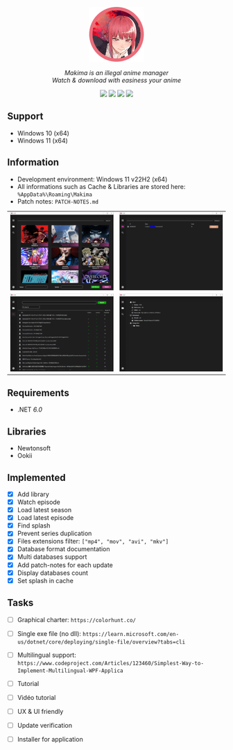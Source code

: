<p align = "center">
  <a>
    <img src="https://raw.githubusercontent.com/Neotoxic-off/Makima/main/Assets/Logo.png" height="25%" width="25%"/>
    <div align = "center">
        <i>Makima is an illegal anime manager</i>
    </div>
    <div align = "center">
        <i>Watch & download with easiness your anime</i>
    </div>
  </a>
</p>

<p align = "center">
  <img src="https://img.shields.io/github/last-commit/Neotoxic-off/Makima?style=for-the-badge">
  <img src="https://img.shields.io/github/v/release/Neotoxic-off/Makima?style=for-the-badge">
  <img src="https://img.shields.io/github/downloads/Neotoxic-off/Makima/total?style=for-the-badge">
  <img src="https://img.shields.io/github/issues/Neotoxic-off/Makima?style=for-the-badge">
</p>

## Support
- Windows 10 (x64)
- Windows 11 (x64)

## Information
- Development environment: Windows 11 v22H2 (x64)
- All informations such as Cache & Libraries are stored here: `%AppData%\Roaming\Makima`
- Patch notes: `PATCH-NOTES.md`

| | |
|:-------------------------:|:-------------------------:|
|<img src="https://raw.githubusercontent.com/Neotoxic-off/Makima/main/Assets/1.PNG"/>|<img src="https://raw.githubusercontent.com/Neotoxic-off/Makima/main/Assets/2.PNG"/>|
|<img src="https://raw.githubusercontent.com/Neotoxic-off/Makima/main/Assets/3.PNG"/>|<img src="https://raw.githubusercontent.com/Neotoxic-off/Makima/main/Assets/4.PNG"/>|


## Requirements
- .NET *6.0*

## Libraries
- Newtonsoft
- Ookii

## Implemented
- [X] Add library
- [X] Watch episode
- [X] Load latest season
- [X] Load latest episode
- [X] Find splash
- [X] Prevent series duplication
- [X] Files extensions filter: `["mp4", "mov", "avi", "mkv"]`
- [X] Database format documentation
- [X] Multi databases support
- [X] Add patch-notes for each update
- [X] Display databases count
- [X] Set splash in cache

## Tasks
- [ ] Graphical charter: `https://colorhunt.co/`
- [ ] Single exe file (no dll): `https://learn.microsoft.com/en-us/dotnet/core/deploying/single-file/overview?tabs=cli`
- [ ] Multilingual support: `https://www.codeproject.com/Articles/123460/Simplest-Way-to-Implement-Multilingual-WPF-Applica`
- [ ] Tutorial
- [ ] Vidéo tutorial
- [ ] UX & UI friendly
- [ ] Update verification
- [ ] Installer for application

